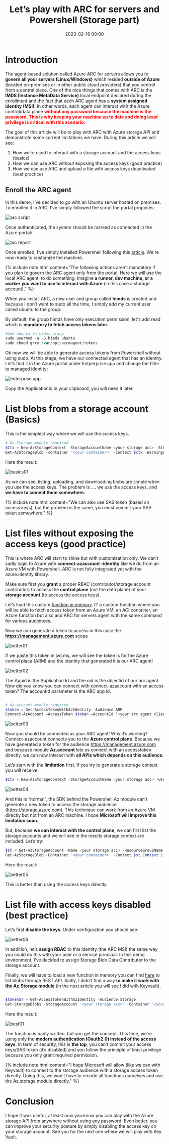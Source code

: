 ﻿---
title: Let’s play with ARC for servers and Powershell (Storage part) 
date: 2023-02-16 00:00
categories: [powershell]
tags: [Powershell, ARC]
---

# Introduction

The agent-based solution called Azure ARC for servers allows you to **govern all your servers (Linux/Windows)** which resided **outside of Azure** (located on-premises or in other public cloud providers) that you control from a central place. One of the nice things that comes with ARC is the **IMDS (Instance MetaData Service)** local endpoint declared during the enrollment and the fact that each ARC agent has a **system assigned identity (MSI)**. In other words, each agent can interact with the Azure control/data plane <span style="color:red">**without any password because the machine is the password. This is why keeping your machine up to date and doing least privilege is critical with this scenario.**</span> 

The goal of this article will be to play with ARC with Azure storage API and demonstrate some current limitations we have. During this article we will see: 
1. How we’re used to interact with a storage account and the access keys (basics) 
2. How we can use ARC without exposing the access keys (good practice) 
3. How we can use ARC and upload a file with access keys deactivated (best practice)

## Enroll the ARC agent

In this demo, I’ve decided to go with an Ubuntu server hosted on premises. To enrolled it in ARC, I’ve simply followed the script the portal proposes: 

![arc script](/assets/img/2023-02-16/1.png)

Once authenticated, the system should be marked as connected in the Azure portal:

![arc report](/assets/img/2023-02-16/2.png)

Once enrolled, I’ve simply installed Powershell following this [article](https://learn.microsoft.com/en-us/powershell/scripting/install/install-ubuntu?view=powershell-7.3#installation-via-package-repository). We're now ready to customize the machine.

{% include note.html content="The following actions aren’t mandatory if you plan to govern the ARC agent only from the portal. Here we will use the local ARC agent, to do something. Imagine **a runner, dev machine, or a worker you want to use to interact with Azure** (in this case a storage account)." %}

When you install ARC, a new user and group called **himds** is created and because I don’t want to sudo all the time, I simply add my current user called ubuntu to the group. 

By default, the group himds have only execution permission, let's add read which is **mandatory to fetch access tokens later.** 

```Powershell
#Add ubuntu to hidms group 
sudo usermod -a -G himds ubuntu 
sudo chmod g+rx /var/opt/azcmagent/tokens 
``` 

Ok now we will be able to generate access tokens from Powershell without using sudo. At this stage, we have our connected agent that has an identity. Let’s find it in the Azure portal under Entperprise app and change the filter to managed identity: 

![enterprise app](/assets/img/2023-02-16/3.png)

Copy the ApplicationId in your clipboard, you will need it later. 

# List blobs from a storage account (Basics) 

This is the simplest way where we will use the access keys. 

```Powershell 
# Az.Storage module required 
$Ctx = New-AzStorageContext -StorageAccountName <your storage acc> -StorageAccountKey "mTuvV...diRi+Rg=="   # your access keys 
Get-AzStorageBlob -container '<your container>' -Context $ctx -WarningAction SilentlyContinue | % Name 
```

Here the result: 

![basics01](/assets/img/2023-02-16/4.png)

As we can see, listing, uploading, and downloading blobs are simple when you use the access keys. The problem is …. we use the access keys, and **we have to commit them somewhere.**  

{% include note.html content="We can also use SAS token (based on access keys), but the problem is the same, you must commit your SAS token somewhere." %}

# List files without exposing the access keys (good practice) 

This is where ARC will start to shine but with customization only. We can’t sadly login to Azure with **connect-azaccount –identity** like we do from an Azure VM with Powershell. ARC is not fully integrated yet with the azure.identity library.

Make sure first you **grant** a proper RBAC (contributor/storage account contributor) to access the **control plane** (not the data plane) of your **storage account** (to access the access keys). 

Let’s load this custom [function in memory]((https://raw.githubusercontent.com/SCOMnewbie/Azure/master/Identity-AAD/Get-AccessTokenWithAzIdentity.ps1)). It’ a custom function where you will be able to fetch access token from an Azure VM, an ACI container, an Azure function but also and ARC for servers agent with the same command for various audiences.

Now we can generate a token to access in this case the **https://management.azure.com** scope 

![better01](/assets/img/2023-02-16/5.png)

If we paste this token in jwt.ms, we will see the token is for the Azure control place (ARM) and the identity that generated it is our ARC agent!

![better02](/assets/img/2023-02-16/6.png)

The Appid is the Application Id and the oid is the objectid of our arc agent. Now did you know you can connect with connect-azaccount with an access token? The accountId parameter is the ARC app id.  

```Powershell 

# Az.Account module required 
$token = Get-AccessTokenWithAzIdentity -Audience ARM 
Connect-AzAccount –AccessToken $token –AccountId ‘<your arc agent client ID>’ 

``` 

![better03](/assets/img/2023-02-16/7.png)

Now you should be connected as your ARC agent! Why it’s working? Connect-azaccount connects you to the **Azure control plane**. Because we have generated a token for the audience https://management.azure.com and because module **Az.account** lets us connect with an accesstoken directly, we can now interact with **all APIs which depends on this audience.** 

Let’s start with the **limitation** first. If you try to generate a storage context you will receive: 

```Powershell 
$Ctx = New-AzStorageContext -StorageAccountName <your storage acc> -UseConnectedAccount 
```

![better04](/assets/img/2023-02-16/8.png)

And this is “normal”, the SDK behind the Powershell Az module can’t generate a new token to access the storage audience (https://storage.azure.com). This technique can work from an Azure VM directly but not from an ARC machine. I hope **Microsoft will improve this limitation soon.** 

But, because **we can interact with the control plane**, we can first list the storage accounts and we will see in the results storage context are included. Let’s try: 

```Powershell 
$st = Get-AzStorageAccount -Name <your storage acc> -ResourceGroupName <your RG> 
Get-AzStorageBlob -Container '<your container>' -Context $st.Context | % Name  
```

Here the result: 

![better05](/assets/img/2023-02-16/9.png)

This is better than using the access keys directly. 

# List file with access keys disabled (best practice) 

Let’s first **disable the keys**. Under configuration you should see: 

![better06](/assets/img/2023-02-16/10.png)

In addition, let’s **assign RBAC** to this identity (the ARC MSI) the same way you could do this with your user or a service principal. In this demo environment, I’ve decided to assign Storage Blob Data Contributor to the storage account. 

Finally, we will have to load a new function in memory you can find [here](https://raw.githubusercontent.com/SCOMnewbie/Azure/master/Identity-AAD/Get-StorageBlobs.ps1) to list blobs through REST API. Sadly, I didn’t find a way **to make it work with the Az.Storage module** (in the next article you will see I did with Keyvault). 

```Powershell 

$tokenST = Get-AccessTokenWithAzIdentity -Audience Storage 
Get-StorageBlobs -StorageAccount '<your storage acc>' -Container '<your container>' -AccessToken $tokenST | % EnumerationResults | % blobs | % blob 

``` 

Here the result: 

![best01](/assets/img/2023-02-16/11.png)

The function is badly written, but you get the concept. This time, we’re using only the **modern authentication (Oauth2.0) instead of the access keys**. In term of security, this is **the top**, you can’t commit your access keys/SAS token (it’s disabled) and you follow the principle of least privilege because you only grant required permission. 

{% include note.html content="I hope Microsoft will allow (like we can with Keyvault) to connect to the storage audience with a storage access token directly. Doing this, we won’t have to recode all functions ourselves and use the Az.storage module directly." %}

# Conclusion 

I hope it was useful, at least now you know you can play with the Azure storage API from anywhere without using any password. Even better, you can improve your security posture by simply disabling the access key on your storage account. See you for the next one where we will play with Key Vault. 

